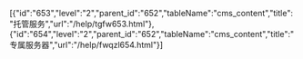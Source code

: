 [{"id":"653","level":"2","parent_id":"652","tableName":"cms_content","title":"托管服务","url":"/help/tgfw653.html"},{"id":"654","level":"2","parent_id":"652","tableName":"cms_content","title":"专属服务器","url":"/help/fwqzl654.html"}]